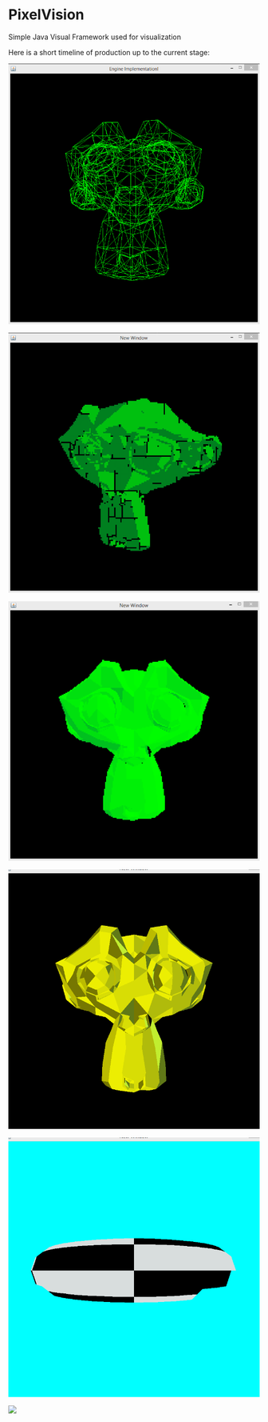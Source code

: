 # PixelVision
Simple Java Visual Framework used for visualization

Here is a short timeline of production up to the current stage:

![](Development/suzanne.gif)

![](Development/shading.gif)

![](Development/zbuffer.gif)

![](Development/goldenMonkey.gif)

![](Development/affineTextures.gif)

![](Development/gouraudMonkey.gif)